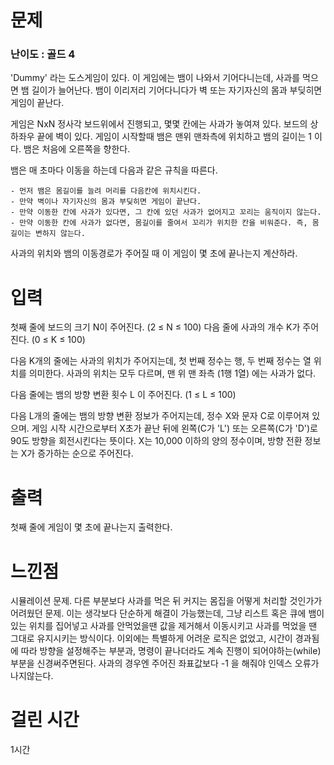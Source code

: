 # 문제

### 난이도 : 골드 4

'Dummy' 라는 도스게임이 있다. 이 게임에는 뱀이 나와서 기어다니는데, 사과를 먹으면 뱀 길이가 늘어난다. 뱀이 이리저리 기어다니다가 벽 또는 자기자신의 몸과 부딪히면 게임이 끝난다.

게임은 NxN 정사각 보드위에서 진행되고, 몇몇 칸에는 사과가 놓여져 있다. 보드의 상하좌우 끝에 벽이 있다. 게임이 시작할때 뱀은 맨위 맨좌측에 위치하고 뱀의 길이는 1 이다. 뱀은 처음에 오른쪽을 향한다.

뱀은 매 초마다 이동을 하는데 다음과 같은 규칙을 따른다.

    - 먼저 뱀은 몸길이를 늘려 머리를 다음칸에 위치시킨다.
    - 만약 벽이나 자기자신의 몸과 부딪히면 게임이 끝난다.
    - 만약 이동한 칸에 사과가 있다면, 그 칸에 있던 사과가 없어지고 꼬리는 움직이지 않는다.
    - 만약 이동한 칸에 사과가 없다면, 몸길이를 줄여서 꼬리가 위치한 칸을 비워준다. 즉, 몸길이는 변하지 않는다.

사과의 위치와 뱀의 이동경로가 주어질 때 이 게임이 몇 초에 끝나는지 계산하라.

# 입력

첫째 줄에 보드의 크기 N이 주어진다. (2 ≤ N ≤ 100) 다음 줄에 사과의 개수 K가 주어진다. (0 ≤ K ≤ 100)

다음 K개의 줄에는 사과의 위치가 주어지는데, 첫 번째 정수는 행, 두 번째 정수는 열 위치를 의미한다. 사과의 위치는 모두 다르며, 맨 위 맨 좌측 (1행 1열) 에는 사과가 없다.

다음 줄에는 뱀의 방향 변환 횟수 L 이 주어진다. (1 ≤ L ≤ 100)

다음 L개의 줄에는 뱀의 방향 변환 정보가 주어지는데, 정수 X와 문자 C로 이루어져 있으며. 게임 시작 시간으로부터 X초가 끝난 뒤에 왼쪽(C가 'L') 또는 오른쪽(C가 'D')로 90도 방향을 회전시킨다는 뜻이다. X는 10,000 이하의 양의 정수이며, 방향 전환 정보는 X가 증가하는 순으로 주어진다.

# 출력

첫째 줄에 게임이 몇 초에 끝나는지 출력한다.

# 느낀점

시뮬레이션 문제. 다른 부분보다 사과를 먹은 뒤 커지는 몸집을 어떻게 처리할 것인가가 어려웠던 문제. 이는 생각보다 단순하게 해결이 가능했는데, 그냥 리스트 혹은 큐에 뱀이 있는 위치를 집어넣고 사과를 안먹었을땐 값을 제거해서 이동시키고 사과를 먹었을 땐 그대로 유지시키는 방식이다. 이외에는 특별하게 어려운 로직은 없었고, 시간이 경과됨에 따라 방향을 설정해주는 부분과, 명령이 끝나더라도 계속 진행이 되어야하는(while) 부분을 신경써주면된다. 사과의 경우엔 주어진 좌표값보다 -1 을 해줘야 인덱스 오류가 나지않는다.

# 걸린 시간

1시간
